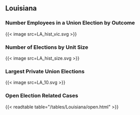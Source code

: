 ##  Louisiana

### Number Employees in a Union Election by Outcome
{{< image src=LA_hist_vic.svg >}}

### Number of Elections by Unit Size
{{< image src=LA_hist_size.svg >}}

### Largest Private Union Elections
{{< image src=LA_10.svg >}}

### Open Election Related Cases
{{< readtable table="/tables/Louisiana/open.html" >}}


